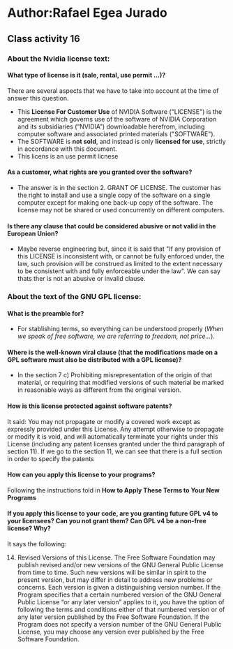 # Author:Rafael Egea Jurado

## Class activity 16

### About the Nvidia license text:

#### What type of license is it (sale, rental, use permit ...)?
There are several aspects that we have to take into account at the time of answer this question.
- This **License For Customer Use** of NVIDIA Software ("LICENSE") is the agreement which governs use of the software of NVIDIA 
Corporation and its subsidiaries (“NVIDIA”) downloadable herefrom, including computer software and associated printed materials ("SOFTWARE").
- The SOFTWARE is **not sold**, and instead is only **licensed for use**, strictly in accordance with this document. 
- This licens is an use permit licnese

#### As a customer, what rights are you granted over the software?
- The answer is in the section 2. GRANT OF LICENSE. The customer has the right to install and use a single copy of the software on a single computer
except for making one back-up copy of the software. The license may not be shared or used concurrently on different computers.

#### Is there any clause that could be considered abusive or not valid in the European Union?
- Maybe reverse engineering but, since it is said that "If any provision of this LICENSE is inconsistent with, or cannot be fully enforced under, 
the law, such provision will be construed as limited to the extent necessary to be consistent with and fully enforceable under the law". We can
say thats ther is not an abusive or invalid clause.

### About the text of the GNU GPL license:

#### What is the preamble for?
- For stablishing terms, so everything can be understood properly (_When we speak of free software, we are referring to freedom, not price..._).

#### Where is the well-known viral clause (that the modifications made on a GPL software must also be distributed with a GPL license)?
- In the section 7 c) Prohibiting misrepresentation of the origin of that material, or 
requiring that modified versions of such material be marked in reasonable ways as different from the original version.

#### How is this license protected against software patents?
It said:
You may not propagate or modify a covered work except as expressly
provided under this License. Any attempt otherwise to propagate or
modify it is void, and will automatically terminate your rights under
this License (including any patent licenses granted under the third
paragraph of section 11). If we go to the section 11, we can see that
there is a full section in order to specify the patents


#### How can you apply this license to your programs?
Following the instructions told in **How to Apply These Terms to Your New Programs**

#### If you apply this license to your code, are you granting future GPL v4 to your licensees? Can you not grant them? Can GPL v4 be a non-free license? Why?

It says the following:  

14. Revised Versions of this License.
The Free Software Foundation may publish revised and/or new versions of the GNU General Public License from time to time. Such new versions will be similar in spirit to the present version, but may differ in detail to address new problems or concerns.
Each version is given a distinguishing version number. If the Program specifies that a certain numbered version of the GNU General Public License “or any later version” applies to it, you have the option of following the terms and conditions either
of that numbered version or of any later version published by the Free Software Foundation. If the Program does not 
specify a version number of the GNU General Public License, you may choose any version ever published by the Free Software Foundation.

